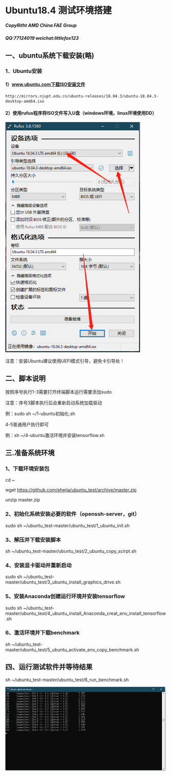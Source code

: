 # Ubuntu18.4 测试环境搭建 

##### CopyRitht AMD China FAE Group

##### QQ:77124019 weichat:littlefox123 

## 一、ubuntu系统下载安装(略)

### 1．Ubuntu安装

####  1）www.ubuntu.com下载ISO安装文件
  
    http://mirrors.njupt.edu.cn/ubuntu-releases/18.04.3/ubuntu-18.04.3-desktop-amd64.iso
	
####  2）使用rufus程序将ISO文件写入U盘（windows环境，linux环境使用DD）
  
![image](https://github.com/ehejia/ubuntu_test/raw/master/images/isotousb.png)

注意：安装Ubuntu建议使用UEFI模式引导，避免卡引导处！

## 二、脚本说明

按照序号执行1-3需要打开终端脚本运行需要添加sudo

注意：序号3脚本执行后会重新启动系统加载驱动

例：sudo sh ~/1-ubuntu初始化.sh

4-5普通用户执行即可

例：sh ~/4-ubuntu激活环境并安装tensorflow.sh

## 三.准备系统环境

### 1、下载环境安装包

cd ~

wget https://github.com/ehejia/ubuntu_test/archive/master.zip

unzip master.zip

### 2、初始化系统安装必要的软件（openssh-server，git）

sudo sh ~/ubuntu_test-master/ubuntu_test/1_ubuntu_init.sh

### 3、解压并下载安装脚本

sh ~/ubuntu_test-master/ubuntu_test/2_ubuntu_copy_scirpt.sh

### 4、安装显卡驱动并重新启动

sudo sh ~/ubuntu_test-master/ubuntu_test/3_ubuntu_install_graphics_drive.sh

### 5、安装Anaconda创建运行环境并安装tensorflow

sudo sh ~/ubuntu_test-master/ubuntu_test/4_ubuntu_install_Anaconda_creat_env_install_tensorflow.sh

### 6、激活环境并下载benchmark

sh ~/ubuntu_test-master/ubuntu_test/5_ubuntu_activate_env_copy_benchmark.sh

## 四、运行测试软件并等待结果

sh ~/ubuntu_test-master/ubuntu_test/6_run_benchmark.sh

![image](https://github.com/ehejia/ubuntu_test/raw/master/images/5.png)
